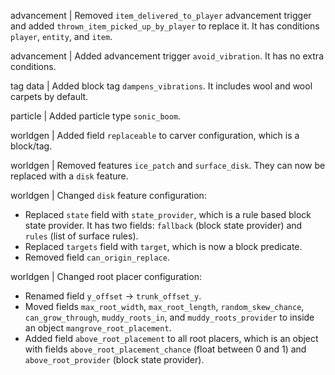 advancement | Removed `item_delivered_to_player` advancement trigger and added `thrown_item_picked_up_by_player` to replace it. It has conditions `player`, `entity`, and `item`.

advancement | Added advancement trigger `avoid_vibration`. It has no extra conditions.

tag data | Added block tag `dampens_vibrations`. It includes wool and wool carpets by default.

particle | Added particle type `sonic_boom`.

worldgen | Added field `replaceable` to carver configuration, which is a block/tag.

worldgen | Removed features `ice_patch` and `surface_disk`. They can now be replaced with a `disk` feature.

worldgen | Changed `disk` feature configuration:
* Replaced `state` field with `state_provider`, which is a rule based block state provider. It has two fields: `fallback` (block state provider) and `rules` (list of surface rules).
* Replaced `targets` field with `target`, which is now a block predicate.
* Removed field `can_origin_replace`.

worldgen | Changed root placer configuration:
* Renamed field `y_offset` -> `trunk_offset_y`.
* Moved fields `max_root_width`, `max_root_length`, `random_skew_chance`, `can_grow_through`, `muddy_roots_in`, and `muddy_roots_provider` to inside an object `mangrove_root_placement`.
* Added field `above_root_placement` to all root placers, which is an object with fields `above_root_placement_chance` (float between 0 and 1) and `above_root_provider` (block state provider).

